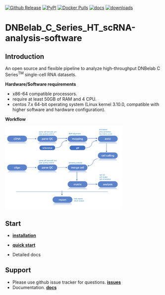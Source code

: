 [![Github Release](https://img.shields.io/github/v/release/lishuangshuang0616/DNBC4tools)](https://github.com/lishuangshuang0616/DNBC4tools/releases)
[![PyPI](https://img.shields.io/pypi/v/dnbc4tools)](https://pypi.org/project/DNBC4tools)
[![Docker Pulls](https://img.shields.io/docker/pulls/lishuangshuang3/dnbc4tools)](https://hub.docker.com/r/lishuangshuang3/dnbc4tools)
[![docs](https://img.shields.io/static/v1?label=docs&message=dnbc4tools&color=blue)](https://dnbc4tools.readthedocs.io)
[![downloads](https://static.pepy.tech/personalized-badge/dnbc4tools?period=total&units=international_system&left_color=grey&right_color=blue&left_text=downloads)](https://pepy.tech/project/dnbc4tools)


# DNBelab_C_Series_HT_scRNA-analysis-software

## Introduction

An open source and flexible pipeline to analyze high-throughput DNBelab C Series<sup>TM</sup> single-cell RNA datasets. 

**Hardware/Software requirements** 

- x86-64 compatible processors.
- require at least 50GB of RAM and 4 CPU. 
- centos 7.x 64-bit operating system (Linux kernel 3.10.0, compatible with higher software and hardware configuration). 

**Workflow**
 
 <img src="./doc/pipeline.jpg" width="75%">

## Start

- [**installation** ](./doc/installation.md)

- [**quick start** ](./doc/quickstart.md)

- Detailed docs

## Support

- Please use github issue tracker for questions. [**issues**](https://github.com/MGI-tech-bioinformatics/DNBelab_C_Series_HT_scRNA-analysis-software/issues)
- Documentation. [**docs**](https://dnbc4tools.readthedocs.io)
